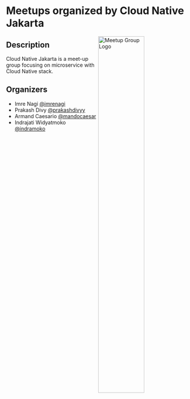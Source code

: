 # Meetups organized by Cloud Native Jakarta

<img width="50%" align="right" alt="Meetup Group Logo" src="">

## Description

<p>Cloud Native Jakarta is a meet-up group focusing on microservice with Cloud Native stack.</p>

## Organizers

- Imre Nagi [@imrenagi](https://github.com/imrenagi)
- Prakash Divy [@prakashdivyy](https://github.com/prakashdivyy)
- Armand Caesario [@mandocaesar](https://github.com/mandocaesar)
- Indrajati Widyatmoko [@indramoko](https://github.com/indramoko)

